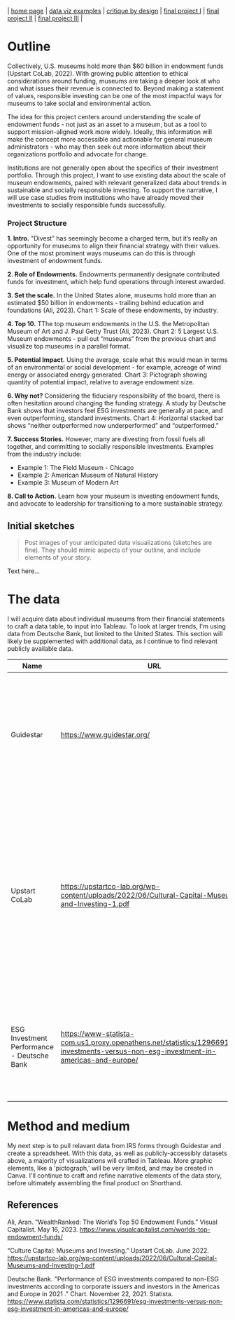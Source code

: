 | [home page](https://cmustudent.github.io/tswd-portfolio-templates/) | [data viz examples](dataviz-examples) | [critique by design](critique-by-design) | [final project I](final-project-part-one) | [final project II](final-project-part-two) | [final project III](final-project-part-three) |

# Outline
Collectively, U.S. museums hold more than $60 billion in endowment funds (Upstart CoLab, 2022). With growing public attention to ethical considerations around funding, museums are taking a deeper look at who and what issues their revenue is connected to. Beyond making a statement of values, responsible investing can be one of the most impactful ways for museums to take social and environmental action. 

The idea for this project centers around understanding the scale of endowment funds - not just as an asset to a museum, but as a tool to support mission-aligned work more widely.  Ideally, this information will make the concept more accessible and actionable for general museum administrators - who may then seek out more information about their organizations portfolio and advocate for change. 

Institutions are not generally open about the specifics of their investment portfolio. Through this project, I want to use existing data about the scale of museum endowments, paired with relevant generalized data about trends in sustainable and socially responsible investing. To support the narrative, I will use case studies from institutions who have already moved their investments to socially responsible funds successfully.

### Project Structure

**1. Intro.** "Divest” has seemingly become a charged term, but it’s really an opportunity for museums to align their financial strategy with their values. One of the most prominent ways museums can do this is through investment of endowment funds. 

**2. Role of Endowments.**  Endowments permanently designate contributed funds for investment, which help fund operations through interest awarded. 

**3. Set the scale.** In the United States alone, museums hold more than an estimated $50 billion in endowments - trailing behind education and foundations (Ali, 2023). Chart 1: Scale of these endowments, by industry.

**4. Top 10.** TThe top museum endowments in the U.S. the Metropolitan Museum of Art and J. Paul Getty Trust (Ali, 2023). Chart 2: 5 Largest U.S. Museum endowments - pull out “museums” from the previous chart and visualize top museums in a parallel format.

**5. Potential Impact.**  Using the average, scale what this would mean in terms of an environmental or social development - for example, acreage of wind energy or associated energy generated. Chart 3: Pictograph showing quantity of potential impact, relative to average endowment size. 

**6. Why not?** Considering the fiduciary responsibility of the board, there is often hesitation around changing the funding strategy. A study by Deutsche Bank shows that investors feel ESG investments are generally at pace, and even outperforming, standard investments. Chart 4: Horizontal stacked bar shows “neither outperformed now underperformed” and “outperformed.”

**7. Success Stories.** However, many are divesting from fossil fuels all together, and committing to socially responsible investments. Examples from the industry include:   

  -  Example 1: The Field Museum - Chicago
  -  Example 2: American Museum of Natural History
  -  Example 3: Museum of Modern Art

**8. Call to Action.** Learn how your museum is investing endowment funds, and advocate to leadership for transitioning to a more sustainable strategy.  

## Initial sketches
> Post images of your anticipated data visualizations (sketches are fine). They should mimic aspects of your outline, and include elements of your story.  

Text here...

# The data

I will acquire data about individual museums from their financial statements to craft a data table, to input into Tableau. To look at larger trends, I'm using data from Deutsche Bank, but limited to the United States. This section will likely be supplemented with additional data, as I continue to find relevant publicly available data.


| Name | URL | Description |
|------|-----|-------------|
|   Guidestar   |   https://www.guidestar.org/   |        Repository of IRS Form 990 data for U.S. nonprofit organizations. I'll use this information to collect specific information about the size of the top museum endowments.     |
|   Upstart CoLab   |  https://upstartco-lab.org/wp-content/uploads/2022/06/Cultural-Capital-Museums-and-Investing-1.pdf   |   Study of museum investments will be used to highlight known cultural industry trends in socially responsible investing. This report has interesting and relevant figures, though does not provide raw data for further analysis.     |
|  ESG Investment Performance -  Deutsche Bank   | https://www-statista-com.us1.proxy.openathens.net/statistics/1296691/esg-investments-versus-non-esg-investment-in-americas-and-europe/    |      This study showed the relationship in ESG investment performance relative to traditional invesments for both the U.S. and Europe.       |

# Method and medium
My next step is to pull relavant data from IRS forms through Guidestar and create a spreadsheet. With this data, as well as publicly-accessibly datasets above, a majority of visualizations will crafted in Tableau. More graphic elements, like a 'pictograph,' will be very limited, and may be created in Canva. I'll continue to craft and refine narrative elements of the data story, before ultimately assembling the final product on Shorthand. 


## References
Ali, Aran. “WealthRanked: The World’s Top 50 Endowment Funds.” Visual Capitalist. May 16, 2023. https://www.visualcapitalist.com/worlds-top-endowment-funds/ 

“Culture Capital: Museums and Investing.” Upstart CoLab. June 2022. https://upstartco-lab.org/wp-content/uploads/2022/06/Cultural-Capital-Museums-and-Investing-1.pdf

Deutsche Bank. "Performance of ESG investments compared to non-ESG investments according to corporate issuers and investors in the Americas and Europe in 2021 ." Chart. November 22, 2021. Statista. https://www.statista.com/statistics/1296691/esg-investments-versus-non-esg-investment-in-americas-and-europe/


